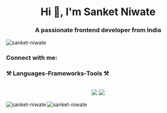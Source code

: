 <h1 align="center">Hi 👋, I'm Sanket Niwate</h1>
<h3 align="center">A passionate frontend developer from India</h3>

<p align="left"> <img src="https://komarev.com/ghpvc/?username=sanket-niwate&label=Profile%20views&color=0e75b6&style=flat" alt="sanket-niwate" /> </p>

<h3 align="left">Connect with me:</h3>
<p align="left">
</p>

<h3 align="left">⚒️ Languages-Frameworks-Tools ⚒️</h3>
<br/>
<div align="center">
    <img src="https://skillicons.dev/icons?i=html,css,bootstrap,vscode,github" />
    <img src="https://skillicons.dev/icons?i=nodejs,javascript,express,mongodb,java,mysql" /><br>
</div>

<p><img align="left" src="https://github-readme-stats.vercel.app/api/top-langs?username=sanket-niwate&show_icons=true&locale=en&layout=compact" alt="sanket-niwate" /></p>



<p><img align="center" src="https://github-readme-streak-stats.herokuapp.com/?user=sanket-niwate&" alt="sanket-niwate" /></p>
